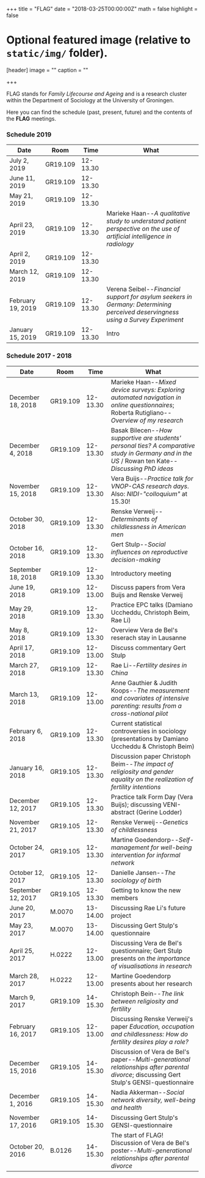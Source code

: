+++
title = "FLAG"
date = "2018-03-25T00:00:00Z"
math = false
highlight = false

# Optional featured image (relative to `static/img/` folder).
[header]
image = ""
caption = ""

+++

FLAG stands for *Family Lifecourse and Ageing* and is a research cluster within the Department of Sociology at the University of Groningen.

Here you can find the schedule (past, present, future) and the contents of the **FLAG** meetings. 

### Schedule 2019

|Date                   |Room         |Time     |What    
|--------               |--------     |-------- |-------- 
|July 2, 2019       |GR19.109     |12-13.30 |
|June 11, 2019       |GR19.109     |12-13.30 |
|May 21, 2019       |GR19.109     |12-13.30 |
|April 23, 2019       |GR19.109     |12-13.30 |Marieke Haan--*A qualitative study to understand patient perspective on the use of artificial intelligence in radiology*
|April 2, 2019       |GR19.109     |12-13.30 |
|March 12, 2019       |GR19.109     |12-13.30 |
|February 19, 2019       |GR19.109     |12-13.30 |Verena Seibel--*Financial support for asylum seekers in Germany: Determining perceived deservingness using a Survey Experiment*
|January 15, 2019       |GR19.109     |12-13.30 |Intro


### Schedule 2017 - 2018

|Date                   |Room         |Time     |What    
|--------               |--------     |-------- |-------- 
|December 18, 2018       |GR19.109     |12-13.30 |Marieke Haan--*Mixed device surveys: Exploring automated navigation in online questionnaires*; Roberta Rutigliano--*Overview of my research*
|December 4, 2018       |GR19.109     |12-13.30 |Basak Bilecen--*How supportive are students' personal ties? A comparative study in Germany and in the US* / Rowan ten Kate--*Discussing PhD ideas* 
|November 15, 2018     |GR19.109     |12-13.30 | Vera Buijs--*Practice talk for VNOP-CAS research days*. Also: *NIDI-"colloquium"* at 15.30!
|October 30, 2018       |GR19.109     |12-13.30 |Renske Verweij--*Determinants of childlessness in American men*
|October 16, 2018       |GR19.109     |12-13.30 |Gert Stulp--*Social influences on reproductive decision-making*
|September 18, 2018     |GR19.109     |12-13.30 |Introductory meeting
|June 19, 2018     |GR19.109     |12-13.00 |Discuss papers from Vera Buijs and Renske Verweij
|May 29, 2018     |GR19.109     |12-13.30 |Practice EPC talks (Damiano Uccheddu, Christoph Beim, Rae Li)
|May 8, 2018     |GR19.109     |12-13.30 |Overview Vera de Bel's reserach stay in Lausanne
|April 17, 2018     |GR19.109     |12-13.00 |Discuss commentary Gert Stulp
|March 27, 2018     |GR19.109     |12-13.30 |Rae Li--*Fertility desires in China*
|March 13, 2018     |GR19.109     |12-13.00 |Anne Gauthier & Judith Koops--*The measurement and covariates of intensive parenting: results from a cross-national pilot*
|February 6, 2018     |GR19.109     |12-13.30 |Current statistical controversies in sociology (presentations by Damiano Uccheddu & Christoph Beim)
|January 16, 2018       |GR19.105     |12-13.30 |Discussion paper Christoph Beim--*The impact of religiosity and gender equality on the realization of fertility intentions*
|December 12, 2017       |GR19.105     |12-13.30 |Practice talk Form Day (Vera Buijs); discussing VENI-abstract (Gerine Lodder)
|November 21, 2017     |GR19.105     |12-13.30 |Renske Verweij--*Genetics of childlessness*
|October 24, 2017       |GR19.105     |12-13.30 |Martine Goedendorp--*Self-management for well-being intervention for informal network*
|October 12, 2017       |GR19.105     |12-13.30 |Danielle Jansen--*The sociology of birth*
|September 12, 2017     |GR19.105     |12-13.30 |Getting to know the new members
|June 20, 2017     |M.0070         |13-14.00 |Discussing Rae Li's future project
|May 23, 2017     |M.0070         |13-14.00 |Discussing Gert Stulp's questionnaire
|April 25, 2017     |H.0222         |12-13.00 |Discussing Vera de Bel's questionnaire; Gert Stulp presents on *the importance of visualisations in research*
|March 28, 2017     |H.0222         |12-13.00 |Martine Goedendorp presents about her research
|March 9, 2017     |GR19.109     |14-15.30 | Christoph Bein--*The link between religiosity and fertility*
|February 16, 2017     |GR19.105     |12-13.00 |Discussing Renske Verweij's paper *Education, occupation and childlessness: How do fertility desires play a role?*
|December 15, 2016     |GR19.105     |14-15.30 |Discussion of Vera de Bel's paper--*Multi-generational relationships after parental divorce*; discussing Gert Stulp's GENSI-questionnaire  
|December 1, 2016     |GR19.105     |14-15.30 |Nadia Akkerman--*Social network diversity, well-being and health*      
|November 17, 2016     |GR19.105     |14-15.30 |Discussing Gert Stulp's GENSI-questionnaire   
|October 20, 2016     |B.0126     |14-15.30 |The start of FLAG! Discussion of Vera de Bel's poster--*Multi-generational relationships after parental divorce*       


